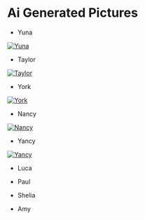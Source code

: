 # Ai Generated Pictures 
- Yuna

[![Yuna](https://user-images.githubusercontent.com/105401427/230106366-3ac99480-5bf7-4c92-b4cd-0f2959d06c20.png)](https://www.bilibili.com/video/BV1oj411w7sQ/?spm_id_from=333.999.0.0&vd_source=84a986f8292e7cdf31541219b6c7844c)

- Taylor

[![Taylor](https://user-images.githubusercontent.com/105401427/230107549-8fb6fc4f-3aeb-491b-97d0-5d298e70905e.png)](https://www.bilibili.com/video/BV1Ck4y1e7ia/?spm_id_from=333.999.0.0&vd_source=84a986f8292e7cdf31541219b6c7844c)

- York

[![York](https://user-images.githubusercontent.com/105401427/230108062-de5fd3a0-86dc-40bb-8037-225beba12972.png)](https://www.bilibili.com/video/BV1UT411s7LF/?spm_id_from=333.999.0.0&vd_source=84a986f8292e7cdf31541219b6c7844c)

- Nancy 

[![Nancy](https://user-images.githubusercontent.com/105401427/230108407-d09d58d5-c44b-4939-b8dc-b9662c1d5d8d.png)](https://www.bilibili.com/video/BV1gs4y1S7Nt/?spm_id_from=333.999.0.0&vd_source=84a986f8292e7cdf31541219b6c7844c)

- Yancy

[![Yancy](https://user-images.githubusercontent.com/105401427/230108745-70f77371-7988-4784-9ffc-d051d30e7299.png)](https://www.bilibili.com/video/BV1KV4y1D78c/?spm_id_from=333.999.0.0&vd_source=84a986f8292e7cdf31541219b6c7844c)

- Luca 

- Paul 

- Shelia 

- Amy

